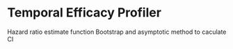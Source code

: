 # Temporal Efficacy Profiler
Hazard ratio estimate function
Bootstrap and asymptotic method to caculate CI
